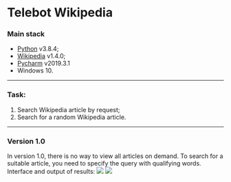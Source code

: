 # Telebot Wikipedia
### Main stack
- [Python](https://www.python.org/downloads/ "Python") v3.8.4;
- [Wikipedia](https://pypi.org/project/wikipedia/) v1.4.0;
- [Pycharm](https://www.jetbrains.com/ru-ru/pycharm/) v2019.3.1
- Windows 10.

------------

### Task:
1. Search Wikipedia article by request;
2. Search for a random Wikipedia article.

------------
### Version 1.0
In version 1.0, there is no way to view all articles on demand. To search for a suitable article, you need to specify the query with qualifying words.
Interface and output of results:
![](https://github.com/SergeiKryzhanovskii/telebot_wikipedia/raw/master/images/TelebotWikipedia.jpg)
![](https://github.com/SergeiKryzhanovskii/telebot_wikipedia/raw/master/images/TelebotWikipedia1.jpg)